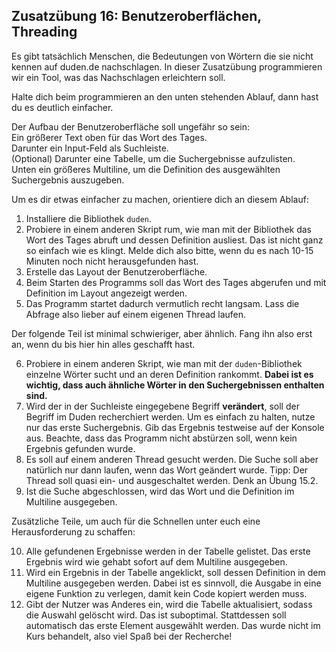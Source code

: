 
## Zusatzübung 16: Benutzeroberflächen, Threading

Es gibt tatsächlich Menschen, die Bedeutungen von Wörtern die sie nicht kennen auf
duden.de nachschlagen.
In dieser Zusatzübung programmieren wir ein Tool, was das Nachschlagen erleichtern soll.

Halte dich beim programmieren an den unten stehenden Ablauf, dann hast du es deutlich einfacher.

Der Aufbau der Benutzeroberfläche soll ungefähr so sein:\
Ein größerer Text oben für das Wort des Tages.\
Darunter ein Input-Feld als Suchleiste.\
(Optional) Darunter eine Tabelle, um die Suchergebnisse aufzulisten.\
Unten ein größeres Multiline, um die Definition des ausgewählten Suchergebnis auszugeben.

Um es dir etwas einfacher zu machen, orientiere dich an diesem Ablauf:
1. Installiere die Bibliothek `duden`. 
2. Probiere in einem anderen Skript rum, wie man mit der Bibliothek das Wort des Tages abruft
und dessen Definition ausliest.
Das ist nicht ganz so einfach wie es klingt. 
Melde dich also bitte, wenn du es nach 10-15 Minuten noch nicht herausgefunden hast.
3. Erstelle das Layout der Benutzeroberfläche.
4. Beim Starten des Programms soll das Wort des Tages abgerufen und mit Definition im Layout
angezeigt werden.
5. Das Programm startet dadurch vermutlich recht langsam.
Lass die Abfrage also lieber auf einem eigenen Thread laufen.

Der folgende Teil ist minimal schwieriger, aber ähnlich.
Fang ihn also erst an, wenn du bis hier hin alles geschafft hast.

6. Probiere in einem anderen Skript, wie man mit der `duden`-Bibliothek einzelne Wörter sucht
und an deren Definition rankommt.
**Dabei ist es wichtig, dass auch ähnliche Wörter in den Suchergebnissen enthalten sind.**
7. Wird der in der Suchleiste eingegebene Begriff **verändert**, soll der Begriff im Duden
recherchiert werden. Um es einfach zu halten, nutze nur das erste Suchergebnis.
Gib das Ergebnis testweise auf der Konsole aus.
Beachte, dass das Programm nicht abstürzen soll, wenn kein Ergebnis gefunden wurde.
8. Es soll auf einem anderen Thread gesucht werden.
Die Suche soll aber natürlich nur dann laufen, wenn das Wort geändert wurde. 
Tipp: Der Thread soll quasi ein- und ausgeschaltet werden. Denk an Übung 15.2.
9. Ist die Suche abgeschlossen, wird das Wort und die Definition im Multiline ausgegeben.

Zusätzliche Teile, um auch für die Schnellen unter euch eine Herausforderung zu schaffen:

10. Alle gefundenen Ergebnisse werden in der Tabelle gelistet.
Das erste Ergebnis wird wie gehabt sofort auf dem Multiline ausgegeben.
11. Wird ein Ergebnis in der Tabelle angeklickt, soll dessen Definition in dem Multiline
ausgegeben werden. Dabei ist es sinnvoll, die Ausgabe in eine eigene Funktion zu verlegen,
damit kein Code kopiert werden muss.
12. Gibt der Nutzer was Anderes ein, wird die Tabelle aktualisiert, sodass die Auswahl
gelöscht wird. Das ist suboptimal.
Stattdessen soll automatisch das erste Element ausgewählt werden.
Das wurde nicht im Kurs behandelt, also viel Spaß bei der Recherche!



